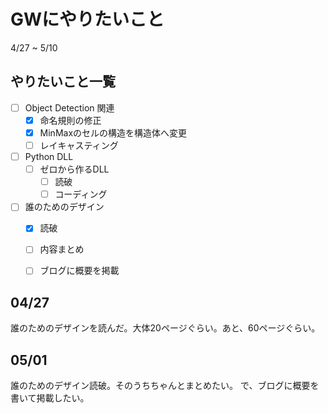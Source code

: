 # GWにやりたいこと
4/27  ~  5/10

## やりたいこと一覧
* [ ] Object Detection 関連
  * [x] 命名規則の修正
  * [x] MinMaxのセルの構造を構造体へ変更
  * [ ] レイキャスティング
* [ ] Python DLL
  * [ ] ゼロから作るDLL
    * [ ] 読破
    * [ ] コーディング
* [ ] 誰のためのデザイン
  * [x] 読破
  * [ ] 内容まとめ
  * [ ] ブログに概要を掲載


## 04/27
誰のためのデザインを読んだ。大体20ページぐらい。あと、60ページぐらい。

## 05/01
誰のためのデザイン読破。そのうちちゃんとまとめたい。
で、ブログに概要を書いて掲載したい。

